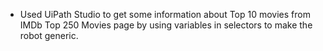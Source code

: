 - Used UiPath Studio to get some information about Top 10 movies from IMDb Top 250 Movies page by using variables in selectors to make the robot generic.
